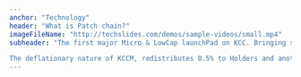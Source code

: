 ```yaml
---
anchor: "Technology"
header: "What is Patch chain?"
imageFileName: "http://techslides.com/demos/sample-videos/small.mp4"
subheader: "The first major Micro & LowCap launchPad on KCC. Bringing stability safety and amazing opporunities on the the new and highly anticipated KuCoin Community Chain!

The deflationary nature of KCCM, redistributes 0.5% to Holders and another 0.5% is burned, making KCCM scarce with each transaction. The KCC MemePad team individually vets all prospective projects on our launchpad. Only the best of the best make it to the Public"
---
```

